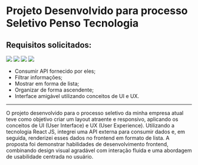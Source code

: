 # Projeto Desenvolvido para processo Seletivo Penso Tecnologia  

## Requisitos solicitados:

<img src='https://img.shields.io/badge/html5-%23E34F26.svg?style=for-the-badge&logo=html5&logoColor=white' /> <img src='https://img.shields.io/badge/css3-%231572B6.svg?style=for-the-badge&logo=css3&logoColor=white' />  <img  src ='https://img.shields.io/badge/react-%2320232a.svg?style=for-the-badge&logo=react&logoColor=%2361DAFB' /> <img src='https://img.shields.io/badge/API-%23FFE953.svg?style=for-the-badge&logo=API&logoColor=white' />

- Consumir API fornecido por eles;
- Filtrar informações;
- Mostrar em forma de lista;
- Organizar de forma ascendente;
- Interface amigável utilizando conceitos de UI e UX.


----------------------------------------------------------------

O projeto desenvolvido para o processo seletivo da minha empresa atual teve como objetivo criar um layout atraente e responsivo, aplicando os conceitos de UI (User Interface) e UX (User Experience). Utilizando a tecnologia React JS, integrei uma API externa para consumir dados e, em seguida, renderizei esses dados no frontend em formato de lista. A proposta foi demonstrar habilidades de desenvolvimento frontend, combinando design visual agradável com interação fluida e uma abordagem de usabilidade centrada no usuário.
